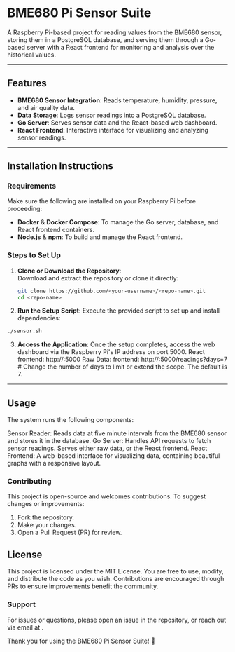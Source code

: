 # BME680 Pi Sensor Suite

A Raspberry Pi-based project for reading values from the BME680 sensor, storing them in a PostgreSQL database, and serving them through a Go-based server with a React frontend for monitoring and analysis over the historical values.

---

## Features
- **BME680 Sensor Integration**: Reads temperature, humidity, pressure, and air quality data.
- **Data Storage**: Logs sensor readings into a PostgreSQL database.
- **Go Server**: Serves sensor data and the React-based web dashboard.
- **React Frontend**: Interactive interface for visualizing and analyzing sensor readings.

---

## Installation Instructions

### Requirements
Make sure the following are installed on your Raspberry Pi before proceeding:
- **Docker** & **Docker Compose**: To manage the Go server, database, and React frontend containers.
- **Node.js** & **npm**: To build and manage the React frontend.

### Steps to Set Up
1. **Clone or Download the Repository**:  
   Download and extract the repository or clone it directly:  
   ```bash
   git clone https://github.com/<your-username>/<repo-name>.git
   cd <repo-name>
   ```
2. **Run the Setup Script**:
  Execute the provided script to set up and install dependencies:
  ```bash
  ./sensor.sh
  ```
3. **Access the Application**:
  Once the setup completes, access the web dashboard via the Raspberry Pi's IP address on port 5000.
  React frontend: http://<raspberry-pi-ip>:5000
  Raw Data: frontend: http://<raspberry-pi-ip>:5000/readings?days=7 # Change the number of days to limit or extend the scope. The default is 7.

---

## Usage
The system runs the following components:

Sensor Reader: Reads data at five minute intervals from the BME680 sensor and stores it in the database.
Go Server: Handles API requests to fetch sensor readings. Serves either raw data, or the React frontend.
React Frontend: A web-based interface for visualizing data, containing beautiful graphs with a responsive layout.

### Contributing
This project is open-source and welcomes contributions. To suggest changes or improvements:

1. Fork the repository.
2. Make your changes.
3. Open a Pull Request (PR) for review.

## License
This project is licensed under the MIT License.
You are free to use, modify, and distribute the code as you wish. Contributions are encouraged through PRs to ensure improvements benefit the community.

### Support
For issues or questions, please open an issue in the repository, or reach out via email at <your-email>.

Thank you for using the BME680 Pi Sensor Suite! 🎉
